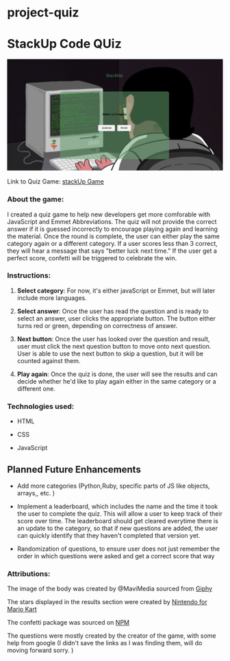 # project-quiz
# StackUp Code QUiz
![Online Quiz Game](./assets/quiz-screenshot.png)

Link to Quiz Game: [stackUp Game](https://victoriatillero.github.io/project-quiz/)
<br>

### About the game:
I created a quiz game to help new developers get more comforable with JavaScript and Emmet Abbreviations. The quiz will not provide the correct answer if it is guessed incorrectly to encourage playing again and learning the material. Once the round is complete, the user can either play the same category again or a different category. If a user scores less than 3 correct, they will hear a message that says "better luck next time." If the user get a perfect score, confetti will be triggered to celebrate the win.

### Instructions:
1. **Select category**: For now, it's either javaScript or Emmet, but will later include more languages.

2. **Select answer**: Once the user has read the question and is ready to select an answer, user clicks the appropriate button. The button  either turns red or green, depending on correctness of answer.

3. **Next button**: Once the user has looked over the question and result, user must click the next question button to move onto next question. User is able to use the next button to skip a question, but it will be counted against them.

4. **Play again**: Once the quiz is done, the user will see the results and can decide whether he'd like to play again either in the same category or a different one.

### Technologies used:
* HTML

* CSS

* JavaScript

## Planned Future Enhancements

* Add more categories (Python,Ruby, specific parts of JS like objects, arrays,, etc. )

* Implement a leaderboard, which includes the name and the time it took the user to complete the quiz. This will allow a user to keep track of their score over time. The leaderboard should get cleared everytime there is an update to the category, so that if new questions are added, the user can quickly identify that they haven't completed that version yet.

* Randomization of questions, to ensure user does not just remember the order in which questions were asked and get a correct score that way

### Attributions:

The image of the body was created by @MaviMedia sourced from [Giphy](https://giphy.com/gifs/code-web-tasarm-yazlm-iIqmM5tTjmpOB9mpbn)

The stars displayed in the results section were created by [Nintendo for Mario Kart](https://www.google.com/url?sa=i&url=https%3A%2F%2Fwww.pngall.com%2Fmario-star-png%2F&psig=AOvVaw39VCIEUKCmuD5QLyc-HtFH&ust=1738795807268000&source=images&cd=vfe&opi=89978449&ved=0CBEQjRxqFwoTCOCl3aWNq4sDFQAAAAAdAAAAABAE)

The confetti package was sourced on [NPM](https://www.npmjs.com/package/canvas-confetti)

The questions were mostly created by the creator of the game, with some help from google (I didn't save the links as I was finding them, will do moving forward sorry. )
